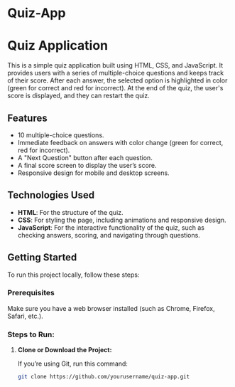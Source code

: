 # Quiz-App

# Quiz Application

This is a simple quiz application built using HTML, CSS, and JavaScript. It provides users with a series of multiple-choice questions and keeps track of their score. After each answer, the selected option is highlighted in color (green for correct and red for incorrect). At the end of the quiz, the user's score is displayed, and they can restart the quiz.

## Features

- 10 multiple-choice questions.
- Immediate feedback on answers with color change (green for correct, red for incorrect).
- A "Next Question" button after each question.
- A final score screen to display the user’s score.
- Responsive design for mobile and desktop screens.

## Technologies Used

- **HTML**: For the structure of the quiz.
- **CSS**: For styling the page, including animations and responsive design.
- **JavaScript**: For the interactive functionality of the quiz, such as checking answers, scoring, and navigating through questions.

## Getting Started

To run this project locally, follow these steps:

### Prerequisites

Make sure you have a web browser installed (such as Chrome, Firefox, Safari, etc.).

### Steps to Run:

1. **Clone or Download the Project:**

   If you’re using Git, run this command:

   ```bash
   git clone https://github.com/yourusername/quiz-app.git
